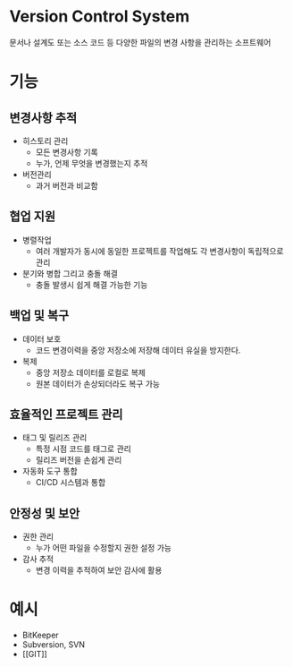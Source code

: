 # Version Control System
문서나 설계도 또는 소스 코드 등 다양한 파일의 변경 사항을 관리하는 소프트웨어

# 기능
## 변경사항 추적
- 히스토리 관리
	- 모든 변경사항 기록
	- 누가, 언제 무엇을 변경했는지 추적
- 버전관리
	- 과거 버전과 비교함

## 협업 지원
- 병렬작업
	- 여러 개발자가 동시에 동일한 프로젝트를 작업해도 각 변경사항이 독립적으로 관리
- 분기와 병합 그리고 충돌 해결
	- 충돌 발생시 쉽게 해결 가능한 기능
## 백업 및 복구
- 데이터 보호
	- 코드 변경이력을 중앙 저장소에 저장해 데이터 유실을 방지한다.
- 복제
	- 중앙 저장소 데이터를 로컬로 복제
	- 원본 데이터가 손상되더라도 복구 가능

## 효율적인 프로젝트 관리
- 태그 및 릴리즈 관리
	- 특정 시점 코드를 태그로 관리
	- 릴리즈 버전을 손쉽게 관리
- 자동화 도구 통합
	- CI/CD 시스템과 통합
## 안정성 및 보안
- 권한 관리
	- 누가 어떤 파일을 수정할지 권한 설정 가능
- 감사 추적
	- 변경 이력을 추적하여 보안 감사에 활용

# 예시
- BitKeeper
- Subversion, SVN
- [[GIT]]
